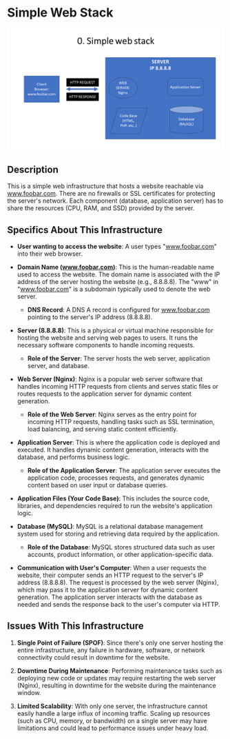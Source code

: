 # Simple Web Stack

![Image of a secured and monitored infrastructure](https://github.com/BahyAllaAllam/alx-system_engineering-devops/blob/main/0x09-web_infrastructure_design/0.%20Simple%20web%20stack%20.png)

## Description

This is a simple web infrastructure that hosts a website reachable via www.foobar.com. There are no firewalls or SSL certificates for protecting the server's network. Each component (database, application server) has to share the resources (CPU, RAM, and SSD) provided by the server.

## Specifics About This Infrastructure

- **User wanting to access the website**: A user types "www.foobar.com" into their web browser.

- **Domain Name (www.foobar.com)**: This is the human-readable name used to access the website. The domain name is associated with the IP address of the server hosting the website (e.g., 8.8.8.8). The "www" in "www.foobar.com" is a subdomain typically used to denote the web server.
  - **DNS Record**: A DNS A record is configured for www.foobar.com pointing to the server's IP address (8.8.8.8).

- **Server (8.8.8.8)**: This is a physical or virtual machine responsible for hosting the website and serving web pages to users. It runs the necessary software components to handle incoming requests.
  - **Role of the Server**: The server hosts the web server, application server, and database.

- **Web Server (Nginx)**: Nginx is a popular web server software that handles incoming HTTP requests from clients and serves static files or routes requests to the application server for dynamic content generation.
  - **Role of the Web Server**: Nginx serves as the entry point for incoming HTTP requests, handling tasks such as SSL termination, load balancing, and serving static content efficiently.

- **Application Server**: This is where the application code is deployed and executed. It handles dynamic content generation, interacts with the database, and performs business logic.
  - **Role of the Application Server**: The application server executes the application code, processes requests, and generates dynamic content based on user input or database queries.

- **Application Files (Your Code Base)**: This includes the source code, libraries, and dependencies required to run the website's application logic.

- **Database (MySQL)**: MySQL is a relational database management system used for storing and retrieving data required by the application.
  - **Role of the Database**: MySQL stores structured data such as user accounts, product information, or other application-specific data.

- **Communication with User's Computer**: When a user requests the website, their computer sends an HTTP request to the server's IP address (8.8.8.8). The request is processed by the web server (Nginx), which may pass it to the application server for dynamic content generation. The application server interacts with the database as needed and sends the response back to the user's computer via HTTP.

## Issues With This Infrastructure

1. **Single Point of Failure (SPOF)**: Since there's only one server hosting the entire infrastructure, any failure in hardware, software, or network connectivity could result in downtime for the website.

2. **Downtime During Maintenance**: Performing maintenance tasks such as deploying new code or updates may require restarting the web server (Nginx), resulting in downtime for the website during the maintenance window.

3. **Limited Scalability**: With only one server, the infrastructure cannot easily handle a large influx of incoming traffic. Scaling up resources (such as CPU, memory, or bandwidth) on a single server may have limitations and could lead to performance issues under heavy load.
